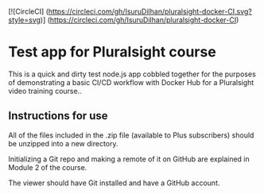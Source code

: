 [![CircleCI]
(https://circleci.com/gh/IsuruDilhan/pluralsight-docker-CI.svg?style=svg)]
(https://circleci.com/gh/IsuruDilhan/pluralsight-docker-CI)

# Test app for Pluralsight course

This is a quick and dirty test node.js app cobbled together for the purposes of demonstrating a basic CI/CD workflow with Docker Hub for a Pluralsight video training course..

## Instructions for use

All of the files included in the .zip file (available to Plus subscribers) should be unzipped into a new directory.

Initializing a Git repo and making a remote of it on GitHub are explained in Module 2 of the course.

The viewer should have Git installed and have a GitHub account.
